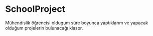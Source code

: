 # SchoolProject
Mühendislik öğrencisi oldugum süre  boyunca yaptıklarım ve yapacak olduğum projelerin bulunacağı klasor.
